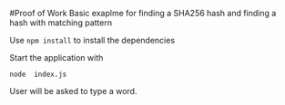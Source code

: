 #Proof of Work
Basic exaplme for finding a SHA256 hash and finding a hash with matching pattern

Use `npm install` to install the dependencies

Start the application with 

	node  index.js

User will be asked to type a word.  
